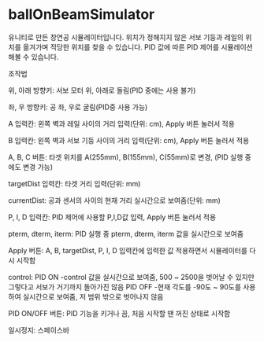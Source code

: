 ﻿# ballOnBeamSimulator
유니티로 만든 창연공 시뮬레이터입니다.
위치가 정해지지 않은 서보 기둥과 레일의 위치를 옮겨가며 적당한 위치를 찾을 수 있습니다.
PID 값에 따른 PID 제어를 시뮬레이션 해볼 수 있습니다.

조작법

위, 아래 방향키: 
서보 모터 위, 아래로 돌림(PID 중에는 사용 불가)

좌, 우 방향키: 
공 좌, 우로 굴림(PID중 사용 가능)

A 입력칸: 
왼쪽 벽과 레일 사이의 거리 입력(단위: cm), Apply 버튼 눌러서 적용

B 입력칸: 
왼쪽 벽과 서보 기둥 사이의 거리 입력(단위: cm), Apply 버튼 눌러서 적용

A, B, C 버튼: 
타겟 위치를 A(255mm), B(155mm), C(55mm)로 변경, (PID 실행 중에도 변경 가능)

targetDist 입력칸: 
타겟 거리 입력(단위: mm)

currentDist:
공과 센서의 사이의 현재 거리 실시간으로 보여줌(단위: mm)

P, I, D 입력칸: 
PID 제어에 사용할 P,I,D값 입력, Apply 버튼 눌러서 적용

pterm, dterm, iterm: 
PID 실행 중 pterm, dterm, iterm 값을 실시간으로 보여줌

Apply 버튼: 
A, B, targetDist, P, I, D 입력칸에 입력한 값 적용하면서 시뮬레이터를 다시 시작함

control: 
PID ON
-control 값을 실시간으로 보여줌, 500 ~ 2500을 벗어날 수 있지만 그렇다고 서보가 거기까지 돌아가진 않음
PID OFF
-현재 각도를 -90도 ~ 90도를 사용하여 실시간으로 보여줌, 저 범위 밖으로 벗어나지 않음

PID ON/OFF 버튼: 
PID 기능을 키거나 끔, 처음 시작할 땐 꺼진 상태로 시작함



일시정지:
스페이스바
